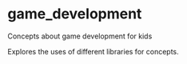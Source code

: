 # game_development
Concepts about game development for kids

Explores the uses of different libraries for concepts.